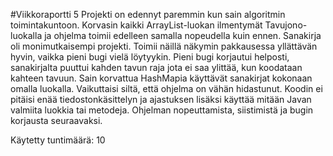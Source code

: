 #Viikkoraportti 5
Projekti on edennyt paremmin kun sain algoritmin toimintakuntoon.
Korvasin kaikki ArrayList-luokan ilmentymät Tavujono-luokalla ja ohjelma toimii edelleen samalla nopeudella kuin ennen.
Sanakirja oli monimutkaisempi projekti. Toimii näillä näkymin pakkausessa yllättävän hyvin, vaikka pieni bugi vielä löytyykin.
Pieni bugi korjautui helposti, sanakirjalta puuttui kahden tavun raja jota ei saa ylittää, kun koodataan kahteen tavuun.
Sain korvattua HashMapia käyttävät sanakirjat kokonaan omalla luokalla. Vaikuttaisi siltä, että ohjelma on vähän hidastunut.
Koodin ei pitäisi enää tiedostonkäsittelyn ja ajastuksen lisäksi käyttää mitään Javan valmiita luokkia tai metodeja. Ohjelman nopeuttamista, siistimistä ja bugin korjausta seuraavaksi.

Käytetty tuntimäärä: 10